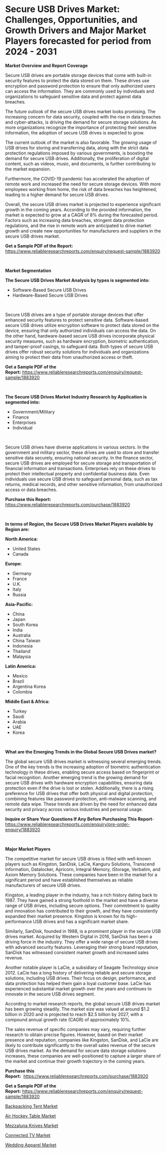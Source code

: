 <p><h1>Secure USB Drives Market: Challenges, Opportunities, and Growth Drivers and Major Market Players forecasted for period from 2024 - 2031</h1></p><p><strong>Market Overview and Report Coverage</strong></p>
<p><p>Secure USB drives are portable storage devices that come with built-in security features to protect the data stored on them. These drives use encryption and password protection to ensure that only authorized users can access the information. They are commonly used by individuals and organizations to safeguard sensitive data and protect against data breaches.</p><p>The future outlook of the secure USB drives market looks promising. The increasing concern for data security, coupled with the rise in data breaches and cyber-attacks, is driving the demand for secure storage solutions. As more organizations recognize the importance of protecting their sensitive information, the adoption of secure USB drives is expected to grow.</p><p>The current outlook of the market is also favorable. The growing usage of USB drives for storing and transferring data, along with the strict data protection regulations imposed by various governments, is boosting the demand for secure USB drives. Additionally, the proliferation of digital content, such as videos, music, and documents, is further contributing to the market expansion.</p><p>Furthermore, the COVID-19 pandemic has accelerated the adoption of remote work and increased the need for secure storage devices. With more employees working from home, the risk of data breaches has heightened, leading to a higher demand for secure USB drives.</p><p>Overall, the secure USB drives market is projected to experience significant growth in the coming years. According to the provided information, the market is expected to grow at a CAGR of 8% during the forecasted period. Factors such as increasing data breaches, stringent data protection regulations, and the rise in remote work are anticipated to drive market growth and create new opportunities for manufacturers and suppliers in the secure USB drives market.</p></p>
<p><strong>Get a Sample PDF of the Report:</strong> <a href="https://www.reliableresearchreports.com/enquiry/request-sample/1883920">https://www.reliableresearchreports.com/enquiry/request-sample/1883920</a></p>
<p>&nbsp;</p>
<p><strong>Market Segmentation</strong></p>
<p><strong>The Secure USB Drives Market Analysis by types is segmented into:</strong></p>
<p><ul><li>Software-Based Secure USB Drives</li><li>Hardware-Based Secure USB Drives</li></ul></p>
<p>&nbsp;</p>
<p><p>Secure USB drives are a type of portable storage devices that offer enhanced security features to protect sensitive data. Software-based secure USB drives utilize encryption software to protect data stored on the device, ensuring that only authorized individuals can access the data. On the other hand, hardware-based secure USB drives incorporate physical security measures, such as hardware encryption, biometric authentication, and tamper-proof casings, to safeguard data. Both types of secure USB drives offer robust security solutions for individuals and organizations aiming to protect their data from unauthorized access or theft.</p></p>
<p><strong>Get a Sample PDF of the Report:</strong>&nbsp;<a href="https://www.reliableresearchreports.com/enquiry/request-sample/1883920">https://www.reliableresearchreports.com/enquiry/request-sample/1883920</a></p>
<p>&nbsp;</p>
<p><strong>The Secure USB Drives Market Industry Research by Application is segmented into:</strong></p>
<p><ul><li>Government/Military</li><li>Finance</li><li>Enterprises</li><li>Individual</li></ul></p>
<p>&nbsp;</p>
<p><p>Secure USB drives have diverse applications in various sectors. In the government and military sector, these drives are used to store and transfer sensitive data securely, ensuring national security. In the finance sector, secure USB drives are employed for secure storage and transportation of financial information and transactions. Enterprises rely on these drives to protect their intellectual property and confidential business data. Even individuals use secure USB drives to safeguard personal data, such as tax returns, medical records, and other sensitive information, from unauthorized access or data breaches.</p></p>
<p><strong>Purchase this Report:</strong>&nbsp; <a href="https://www.reliableresearchreports.com/purchase/1883920">https://www.reliableresearchreports.com/purchase/1883920</a></p>
<p>&nbsp;</p>
<p><strong>In terms of Region, the Secure USB Drives Market Players available by Region are:</strong></p>
<p>
    <p> <strong> North America: </strong>
        <ul>
            <li>United States</li>
            <li>Canada</li>
        </ul>
        </p> 
    <p> <strong> Europe: </strong>
        <ul>
            <li>Germany</li>
            <li>France</li>
            <li>U.K.</li>
            <li>Italy</li>
            <li>Russia</li>
        </ul>
        </p> 
    <p> <strong> Asia-Pacific: </strong>
        <ul>
            <li>China</li>
            <li>Japan</li>
            <li>South Korea</li>
            <li>India</li>
            <li>Australia</li>
            <li>China Taiwan</li>
            <li>Indonesia</li>
            <li>Thailand</li>
            <li>Malaysia</li>
        </ul>
        </p> 
    <p> <strong> Latin America: </strong>
        <ul>
            <li>Mexico</li>
            <li>Brazil</li>
            <li>Argentina Korea</li>
            <li>Colombia</li>
        </ul>
        </p> 
    <p> <strong> Middle East & Africa: </strong>
        <ul>
            <li>Turkey</li>
            <li>Saudi</li>
            <li>Arabia</li>
            <li>UAE</li>
            <li>Korea</li>
        </ul>
    </p>
    </p>
<p>&nbsp;</p>
<p><strong>What are the Emerging Trends in the Global Secure USB Drives market?</strong></p>
<p><p>The global secure USB drives market is witnessing several emerging trends. One of the key trends is the increasing adoption of biometric authentication technology in these drives, enabling secure access based on fingerprint or facial recognition. Another emerging trend is the growing demand for secure USB drives with hardware encryption capabilities, ensuring data protection even if the drive is lost or stolen. Additionally, there is a rising preference for USB drives that offer both physical and digital protection, combining features like password protection, anti-malware scanning, and remote data wipe. These trends are driven by the need for enhanced data security and privacy across various industries and personal usage.</p></p>
<p><strong>Inquire or Share Your Questions If Any Before Purchasing This Report</strong>- <a href="https://www.reliableresearchreports.com/enquiry/pre-order-enquiry/1883920">https://www.reliableresearchreports.com/enquiry/pre-order-enquiry/1883920</a></p>
<p>&nbsp;</p>
<p><strong>Major Market Players</strong></p>
<p><p>The competitive market for secure USB drives is filled with well-known players such as Kingston, SanDisk, LaCie, Kanguru Solutions, Transcend Information, Datalocker, Apricorn, Integral Memory, iStorage, Verbatim, and Axiom Memory Solutions. These companies have been in the market for a significant period and have established themselves as reliable manufacturers of secure USB drives.</p><p>Kingston, a leading player in the industry, has a rich history dating back to 1987. They have gained a strong foothold in the market and have a diverse range of USB drives, including secure options. Their commitment to quality and innovation has contributed to their growth, and they have consistently expanded their market presence. Kingston is known for its high-performance USB drives and has a significant market share.</p><p>Similarly, SanDisk, founded in 1988, is a prominent player in the secure USB drives market. Acquired by Western Digital in 2016, SanDisk has been a driving force in the industry. They offer a wide range of secure USB drives with advanced security features. Leveraging their strong brand reputation, SanDisk has witnessed consistent market growth and increased sales revenue.</p><p>Another notable player is LaCie, a subsidiary of Seagate Technology since 2012. LaCie has a long history of delivering reliable and secure storage solutions, including USB drives. Their focus on design, performance, and data protection has helped them gain a loyal customer base. LaCie has experienced substantial market growth over the years and continues to innovate in the secure USB drives segment.</p><p>According to market research reports, the global secure USB drives market has been growing steadily. The market size was valued at around $1.2 billion in 2020 and is projected to reach $2.5 billion by 2027, with a compound annual growth rate (CAGR) of approximately 10%.</p><p>The sales revenue of specific companies may vary, requiring further research to obtain precise figures. However, based on their market presence and reputation, companies like Kingston, SanDisk, and LaCie are likely to contribute significantly to the overall sales revenue of the secure USB drives market. As the demand for secure data storage solutions increases, these companies are well-positioned to capture a larger share of the market and continue their growth trajectory in the coming years.</p></p>
<p><strong>Purchase this Report:</strong>&nbsp;&nbsp;<a href="https://www.reliableresearchreports.com/purchase/1883920">https://www.reliableresearchreports.com/purchase/1883920</a></p>
<p></p>
<p><strong>Get a Sample PDF of the Report:</strong>&nbsp;<a href="https://www.reliableresearchreports.com/enquiry/request-sample/1883920">https://www.reliableresearchreports.com/enquiry/request-sample/1883920</a></p>
<p><p><a href="https://github.com/gdfhhhj/Market-Research-Report-List-2/blob/main/backpacking-tent-market.md">Backpacking Tent Market</a></p><p><a href="https://github.com/luckyshygirl/Market-Research-Report-List-2/blob/main/air-hockey-table-market.md">Air Hockey Table Market</a></p><p><a href="https://github.com/pizolina/Market-Research-Report-List-2/blob/main/mezzaluna-knives-market.md">Mezzaluna Knives Market</a></p><p><a href="https://github.com/sofayahoo2023/Market-Research-Report-List-2/blob/main/connected-tv-market.md">Connected TV Market</a></p><p><a href="https://github.com/vimar16th/Market-Research-Report-List-2/blob/main/wedding-apparel-market.md">Wedding Apparel Market</a></p></p>